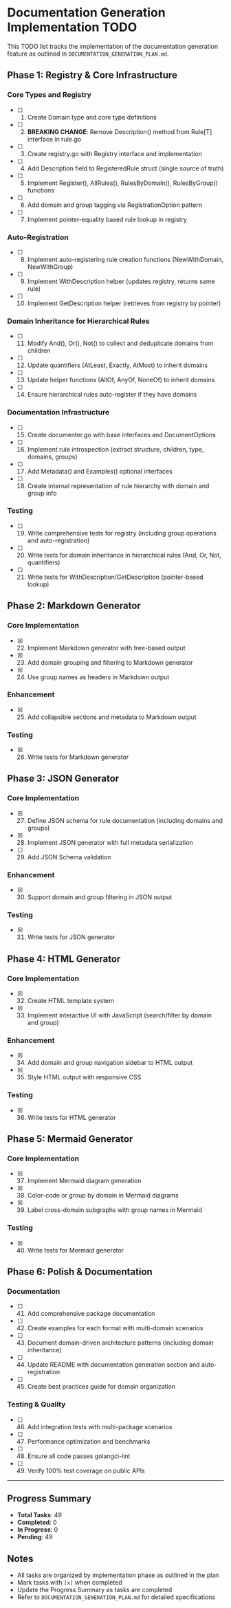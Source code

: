 # Documentation Generation Implementation TODO

This TODO list tracks the implementation of the documentation generation feature as outlined in `DOCUMENTATION_GENERATION_PLAN.md`.

## Phase 1: Registry & Core Infrastructure

### Core Types and Registry
- [ ] 1. Create Domain type and core type definitions
- [ ] 2. **BREAKING CHANGE**: Remove Description() method from Rule[T] interface in rule.go
- [ ] 3. Create registry.go with Registry interface and implementation
- [ ] 4. Add Description field to RegisteredRule struct (single source of truth)
- [ ] 5. Implement Register(), AllRules(), RulesByDomain(), RulesByGroup() functions
- [ ] 6. Add domain and group tagging via RegistrationOption pattern
- [ ] 7. Implement pointer-equality based rule lookup in registry

### Auto-Registration
- [ ] 8. Implement auto-registering rule creation functions (NewWithDomain, NewWithGroup)
- [ ] 9. Implement WithDescription helper (updates registry, returns same rule)
- [ ] 10. Implement GetDescription helper (retrieves from registry by pointer)

### Domain Inheritance for Hierarchical Rules
- [ ] 11. Modify And(), Or(), Not() to collect and deduplicate domains from children
- [ ] 12. Update quantifiers (AtLeast, Exactly, AtMost) to inherit domains
- [ ] 13. Update helper functions (AllOf, AnyOf, NoneOf) to inherit domains
- [ ] 14. Ensure hierarchical rules auto-register if they have domains

### Documentation Infrastructure
- [ ] 15. Create documenter.go with base interfaces and DocumentOptions
- [ ] 16. Implement rule introspection (extract structure, children, type, domains, groups)
- [ ] 17. Add Metadata() and Examples() optional interfaces
- [ ] 18. Create internal representation of rule hierarchy with domain and group info

### Testing
- [ ] 19. Write comprehensive tests for registry (including group operations and auto-registration)
- [ ] 20. Write tests for domain inheritance in hierarchical rules (And, Or, Not, quantifiers)
- [ ] 21. Write tests for WithDescription/GetDescription (pointer-based lookup)

## Phase 2: Markdown Generator

### Core Implementation
- [x] 22. Implement Markdown generator with tree-based output
- [x] 23. Add domain grouping and filtering to Markdown generator
- [x] 24. Use group names as headers in Markdown output

### Enhancement
- [x] 25. Add collapsible sections and metadata to Markdown output

### Testing
- [x] 26. Write tests for Markdown generator

## Phase 3: JSON Generator

### Core Implementation
- [x] 27. Define JSON schema for rule documentation (including domains and groups)
- [x] 28. Implement JSON generator with full metadata serialization
- [ ] 29. Add JSON Schema validation

### Enhancement
- [x] 30. Support domain and group filtering in JSON output

### Testing
- [x] 31. Write tests for JSON generator

## Phase 4: HTML Generator

### Core Implementation
- [x] 32. Create HTML template system
- [x] 33. Implement interactive UI with JavaScript (search/filter by domain and group)

### Enhancement
- [x] 34. Add domain and group navigation sidebar to HTML output
- [x] 35. Style HTML output with responsive CSS

### Testing
- [x] 36. Write tests for HTML generator

## Phase 5: Mermaid Generator

### Core Implementation
- [x] 37. Implement Mermaid diagram generation
- [x] 38. Color-code or group by domain in Mermaid diagrams
- [x] 39. Label cross-domain subgraphs with group names in Mermaid

### Testing
- [x] 40. Write tests for Mermaid generator

## Phase 6: Polish & Documentation

### Documentation
- [ ] 41. Add comprehensive package documentation
- [ ] 42. Create examples for each format with multi-domain scenarios
- [ ] 43. Document domain-driven architecture patterns (including domain inheritance)
- [ ] 44. Update README with documentation generation section and auto-registration
- [ ] 45. Create best practices guide for domain organization

### Testing & Quality
- [ ] 46. Add integration tests with multi-package scenarios
- [ ] 47. Performance optimization and benchmarks
- [ ] 48. Ensure all code passes golangci-lint
- [ ] 49. Verify 100% test coverage on public APIs

---

## Progress Summary

- **Total Tasks**: 49
- **Completed**: 0
- **In Progress**: 0
- **Pending**: 49

## Notes

- All tasks are organized by implementation phase as outlined in the plan
- Mark tasks with `[x]` when completed
- Update the Progress Summary as tasks are completed
- Refer to `DOCUMENTATION_GENERATION_PLAN.md` for detailed specifications

